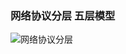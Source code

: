 ### 网络协议分层 五层模型
![网络协议分层 ](https://raw.githubusercontent.com/signorhua/web-knowledge/master/http/%E7%BD%91%E7%BB%9C%E5%8D%8F%E8%AE%AE%E5%88%86%E5%B1%82/%E7%BD%91%E7%BB%9C%E5%8D%8F%E8%AE%AE%E5%88%86%E5%B1%82.png)


